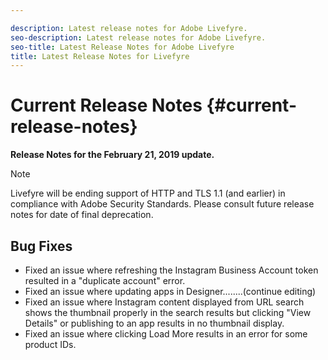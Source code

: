 ```yaml
---

description: Latest release notes for Adobe Livefyre.
seo-description: Latest release notes for Adobe Livefyre.
seo-title: Latest Release Notes for Adobe Livefyre
title: Latest Release Notes for Livefyre
---
```


# Current Release Notes {#current-release-notes}

**Release Notes for the February 21, 2019 update.**

>[!NOTE]
>
>Livefyre will be ending support of HTTP and TLS 1.1 (and earlier) in compliance with Adobe Security Standards.  Please consult future release notes for date of final deprecation.

## Bug Fixes

* Fixed an issue where refreshing the Instagram Business Account token resulted in a "duplicate account" error.
* Fixed an issue where updating apps in Designer........(continue editing)
* Fixed an issue where Instagram content displayed from URL search shows the thumbnail properly in the search results but clicking "View Details" or publishing to an app results in no thumbnail display.
* Fixed an issue where clicking Load More results in an error for some product IDs.


